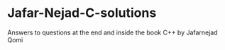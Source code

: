 # Jafar-Nejad-C-solutions
Answers to questions at the end and inside the book C++ by Jafarnejad Qomi
